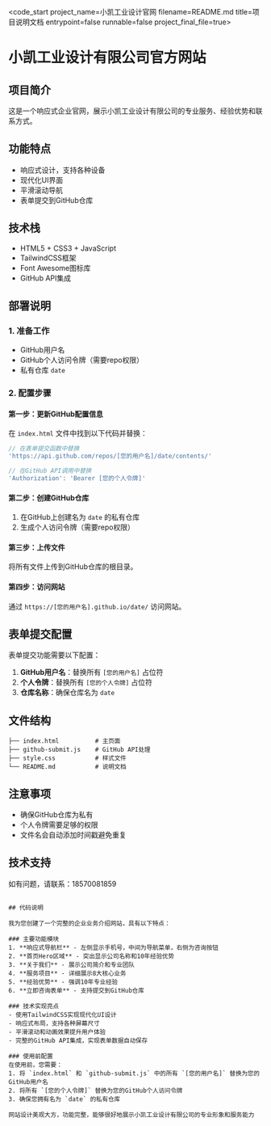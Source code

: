 <code_start project_name=小凯工业设计官网 filename=README.md title=项目说明文档 entrypoint=false runnable=false project_final_file=true>
# 小凯工业设计有限公司官方网站

## 项目简介
这是一个响应式企业官网，展示小凯工业设计有限公司的专业服务、经验优势和联系方式。

## 功能特点
- 响应式设计，支持各种设备
- 现代化UI界面
- 平滑滚动导航
- 表单提交到GitHub仓库

## 技术栈
- HTML5 + CSS3 + JavaScript
- TailwindCSS框架
- Font Awesome图标库
- GitHub API集成

## 部署说明

### 1. 准备工作
- GitHub用户名
- GitHub个人访问令牌（需要repo权限）
- 私有仓库 `date`

### 2. 配置步骤

#### 第一步：更新GitHub配置信息
在 `index.html` 文件中找到以下代码并替换：
```javascript
// 在表单提交函数中替换
'https://api.github.com/repos/[您的用户名]/date/contents/'

// 在GitHub API调用中替换
'Authorization': 'Bearer [您的个人令牌]'
```

#### 第二步：创建GitHub仓库
1. 在GitHub上创建名为 `date` 的私有仓库
2. 生成个人访问令牌（需要repo权限）

#### 第三步：上传文件
将所有文件上传到GitHub仓库的根目录。

#### 第四步：访问网站
通过 `https://[您的用户名].github.io/date/` 访问网站。

## 表单提交配置
表单提交功能需要以下配置：

1. **GitHub用户名**：替换所有 `[您的用户名]` 占位符
2. **个人令牌**：替换所有 `[您的个人令牌]` 占位符
3. **仓库名称**：确保仓库名为 `date`

## 文件结构
```
├── index.html          # 主页面
├── github-submit.js    # GitHub API处理
├── style.css           # 样式文件
└── README.md           # 说明文档
```

## 注意事项
- 确保GitHub仓库为私有
- 个人令牌需要足够的权限
- 文件名会自动添加时间戳避免重复

## 技术支持
如有问题，请联系：18570081859
```

## 代码说明

我为您创建了一个完整的企业业务介绍网站，具有以下特点：

### 主要功能模块
1. **响应式导航栏** - 左侧显示手机号，中间为导航菜单，右侧为咨询按钮
2. **首页Hero区域** - 突出显示公司名称和10年经验优势
3. **关于我们** - 展示公司简介和专业团队
4. **服务项目** - 详细展示8大核心业务
5. **经验优势** - 强调10年专业经验
6. **立即咨询表单** - 支持提交到GitHub仓库

### 技术实现亮点
- 使用TailwindCSS实现现代化UI设计
- 响应式布局，支持各种屏幕尺寸
- 平滑滚动和动画效果提升用户体验
- 完整的GitHub API集成，实现表单数据自动保存

### 使用前配置
在使用前，您需要：
1. 将 `index.html` 和 `github-submit.js` 中的所有 `[您的用户名]` 替换为您的GitHub用户名
2. 将所有 `[您的个人令牌]` 替换为您的GitHub个人访问令牌
3. 确保您拥有名为 `date` 的私有仓库

网站设计美观大方，功能完整，能够很好地展示小凯工业设计有限公司的专业形象和服务能力